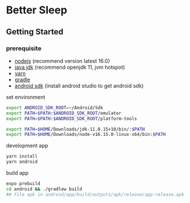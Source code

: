 # Better Sleep

## Getting Started

### prerequisite

- [nodejs](https://nodejs.org/en/) (recommend version latest 16.0)
- [java jdk](https://adoptopenjdk.net/) (recommend openjdk 11, jvm hotspot)
- [yarn](https://yarnpkg.com/getting-started/install)
- [gradle](https://gradle.org/install/)
- [android sdk](https://developer.android.com/studio/) (install android studio to get android sdk)

set environment
```bash
export ANDROID_SDK_ROOT=~/Android/Sdk
export PATH=$PATH:$ANDROID_SDK_ROOT/emulator
export PATH=$PATH:$ANDROID_SDK_ROOT/platform-tools

export PATH=$HOME/Downloads/jdk-11.0.15+10/bin/:$PATH
export PATH=$HOME/Downloads/node-v16.15.0-linux-x64/bin:$PATH
```
development app
```bash
yarn install
yarn android
```
build app
```bash
expo prebuild
cd android && ./gradlew build
## file apk in android/app/build/outputs/apk/release/app-release.apk
```


